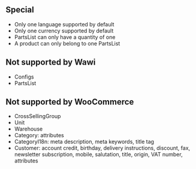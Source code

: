 Special
-------
- Only one language supported by default
- Only one currency supported by default
- PartsList can only have a quantity of one
- A product can only belong to one PartsList

Not supported by Wawi
----------------------
- Configs
- PartsList

Not supported by WooCommerce
----------------------------
- CrossSellingGroup
- Unit
- Warehouse
- Category: attributes
- CategoryI18n: meta description, meta keywords, title tag
- Customer: account credit, birthday, delivery instructions, discount, fax, newsletter subscription, mobile, 
salutation, title, origin, VAT number, attributes